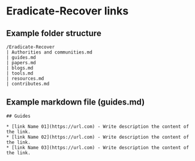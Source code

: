 # Eradicate-Recover links
## Example folder structure
```
/Eradicate-Recover
| Authorities and communities.md
| guides.md
| papers.md
| blogs.md
| tools.md
| resources.md
| contributes.md
```
## Example markdown file (guides.md)

```
## Guides

* [link Name 01](https://url.com) - Write description the content of the link.
* [link Name 02](https://url.com) - Write description the content of the link.
* [link Name 03](https://url.com) - Write description the content of the link.

```